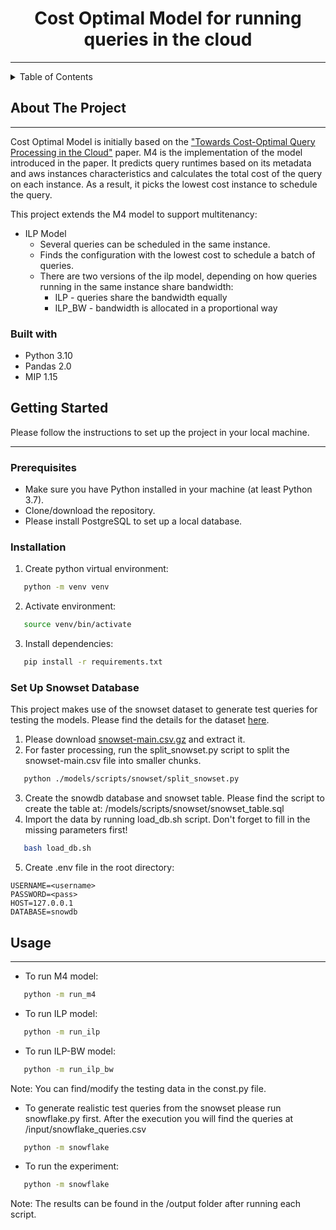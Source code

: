 <div align="center">
 <h1>Cost Optimal Model for running queries in the cloud </h1>
</div>
<hr/>

<!-- TABLE OF CONTENTS -->
<details>
  <summary>Table of Contents</summary>
  <ol>
    <li>
      <a href="#about-the-project">About The Project</a>
      <ul>
        <li><a href="#built-with">Built With</a></li>
      </ul>
    </li>
    <li>
      <a href="#getting-started">Getting Started</a>
      <ul>
        <li><a href="#prerequisites">Prerequisites</a></li>
        <li><a href="#installation">Installation</a></li>
      </ul>
    </li>
    <li><a href="#usage">Usage</a></li>
  </ol>
</details>

<!-- ABOUT THE PROJECT -->
## About The Project 
<hr/>

Cost Optimal Model is initially based on the <a href="https://www.cs6.tf.fau.de/files/2021/04/costoptimal.pdf">"Towards Cost-Optimal Query Processing in the Cloud"</a> paper.
M4 is the implementation of the model introduced in the paper. It predicts query runtimes based on its metadata and aws instances characteristics 
and calculates the total cost of the query on each instance. As a result, it picks the lowest cost instance to schedule the query.

This project extends the M4 model to support multitenancy: 
- ILP Model 
    - Several queries can be scheduled in the same instance.
    - Finds the configuration with the lowest cost to schedule a batch of queries. 
    - There are two versions of the ilp model, depending on how queries running in the same instance share bandwidth:
      - ILP - queries share the bandwidth equally
      - ILP_BW - bandwidth is allocated in a proportional way

### Built with
- Python 3.10
- Pandas 2.0
- MIP 1.15

## Getting Started
Please follow the instructions to set up the project in your local machine.
<hr/>

### Prerequisites
- Make sure you have Python installed in your machine (at least Python 3.7).
- Clone/download the repository.
- Please install PostgreSQL to set up a local database. 
### Installation

1. Create python virtual environment:
 ```sh
    python -m venv venv
   ```

2. Activate environment:
```sh
   source venv/bin/activate
   ```

3. Install dependencies:
```sh
   pip install -r requirements.txt
   ```
### Set Up Snowset Database
This project makes use of the snowset dataset to generate test queries for testing the models. 
Please find the details for the dataset <a href="https://github.com/resource-disaggregation/snowset">here</a>. 
1. Please download <a href=" http://www.cs.cornell.edu/~midhul/snowset/snowset-main.csv.gz">snowset-main.csv.gz</a> and extract it.
2. For faster processing, run the split_snowset.py script to split the snowset-main.csv file into smaller chunks.
```sh
   python ./models/scripts/snowset/split_snowset.py
   ```
3. Create the snowdb database and snowset table. Please find the script to create the table at: /models/scripts/snowset/snowset_table.sql
4. Import the data by running load_db.sh script. Don't forget to fill in the missing parameters first!
```sh
   bash load_db.sh
   ```
5. Create .env file in the root directory: 
```
USERNAME=<username>
PASSWORD=<pass>
HOST=127.0.0.1
DATABASE=snowdb
   ```
## Usage
<hr/>

- To run M4 model: 
```sh
   python -m run_m4
   ```

- To run ILP model: 
```sh
   python -m run_ilp
   ```

- To run ILP-BW model: 
```sh
   python -m run_ilp_bw
   ```

Note: You can find/modify the testing data in the const.py file.

- To generate realistic test queries from the snowset please run snowflake.py first. After the execution you will find the queries at /input/snowflake_queries.csv
```sh
   python -m snowflake
   ```
- To run the experiment: 
```sh
   python -m snowflake
   ```

Note: The results can be found in the /output folder after running each script.